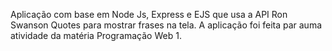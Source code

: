 Aplicação com base em Node Js, Express e EJS que usa a API Ron Swanson Quotes para mostrar frases na tela. A aplicação foi feita par auma atividade da matéria Programação Web 1.
